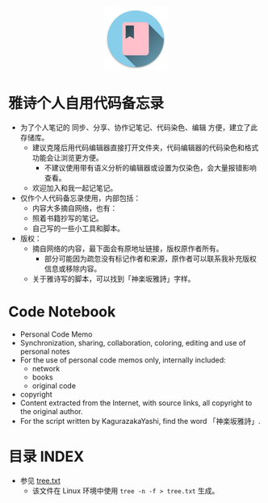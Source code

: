 <p align="center"><img src="icon/icon.png" width="128" height="128px"></p>

# 雅诗个人自用代码备忘录

- 为了个人笔记的 同步、分享、协作记笔记、代码染色、编辑 方便，建立了此存储库。
  - 建议克隆后用代码编辑器直接打开文件夹，代码编辑器的代码染色和格式功能会让浏览更方便。
    - 不建议使用带有语义分析的编辑器或设置为仅染色，会大量报错影响查看。
  - 欢迎加入和我一起记笔记。
- 仅作个人代码备忘录使用，内部包括：
  - 内容大多摘自网络，也有：
  - 照着书籍抄写的笔记。
  - 自己写的一些小工具和脚本。
- 版权：
  - 摘自网络的内容，最下面会有原地址链接，版权原作者所有。
    - 部分可能因为疏忽没有标记作者和来源，原作者可以联系我补充版权信息或移除内容。
  - 关于雅诗写的脚本，可以找到「神楽坂雅詩」字样。

# Code Notebook

- Personal Code Memo
- Synchronization, sharing, collaboration, coloring, editing and use of personal notes
- For the use of personal code memos only, internally included:
  - network
  - books
  - original code
- copyright
- Content extracted from the Internet, with source links, all copyright to the original author.
- For the script written by KagurazakaYashi, find the word 「神楽坂雅詩」.

# 目录 INDEX

- 参见 [tree.txt](tree.txt)
  - 该文件在 Linux 环境中使用 `tree -n -f > tree.txt` 生成。